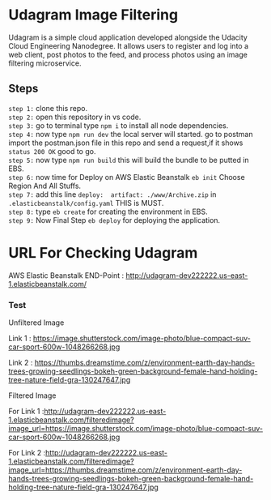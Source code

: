 # Udagram Image Filtering

Udagram is a simple cloud application developed alongside the Udacity Cloud Engineering Nanodegree. It allows users to register and log into a web client, post photos to the feed, and process photos using an image filtering microservice.

## Steps
`step 1:` clone this repo. </br>
`step 2:` open this repository in vs code. </br>
`step 3:` go to terminal type `npm i` to install all node dependencies. </br>
`step 4:` now type `npm run dev` the local server will started. go to postman import the postman.json file in this repo and send a request,if it  shows `status 200 OK` good to go. </br>
`step 5:` now type `npm run build` this will build the bundle to be putted in EBS. </br>
`step 6:` now time for Deploy on AWS Elastic Beanstalk `eb init` Choose Region And All Stuffs. </br>
`step 7:` add this line `deploy:  artifact: ./www/Archive.zip` in  `.elasticbeanstalk/config.yaml` THIS is MUST. </br>
`step 8:` type `eb create` for creating the environment in EBS. </br>
`step 9:` Now Final Step `eb deploy` for deploying the application. </br>
 

# URL For Checking Udagram

AWS Elastic Beanstalk END-Point : http://udagram-dev222222.us-east-1.elasticbeanstalk.com/

### Test
Unfiltered Image &nbsp;

Link 1 : https://image.shutterstock.com/image-photo/blue-compact-suv-car-sport-600w-1048266268.jpg &nbsp;

Link 2 : https://thumbs.dreamstime.com/z/environment-earth-day-hands-trees-growing-seedlings-bokeh-green-background-female-hand-holding-tree-nature-field-gra-130247647.jpg &nbsp;

Filtered Image &nbsp;

For Link 1 :http://udagram-dev222222.us-east-1.elasticbeanstalk.com/filteredimage?image_url=https://image.shutterstock.com/image-photo/blue-compact-suv-car-sport-600w-1048266268.jpg &nbsp;

For Link 2 :http://udagram-dev222222.us-east-1.elasticbeanstalk.com/filteredimage?image_url=https://thumbs.dreamstime.com/z/environment-earth-day-hands-trees-growing-seedlings-bokeh-green-background-female-hand-holding-tree-nature-field-gra-130247647.jpg  &nbsp;